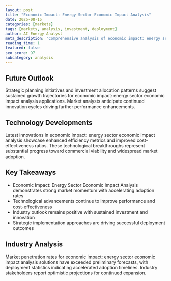 ```yaml
---
layout: post
title: "Economic Impact: Energy Sector Economic Impact Analysis"
date: 2025-08-15
categories: [markets]
tags: [markets, analysis, investment, deployment]
author: AI Energy Analyst
meta_description: "Comprehensive analysis of economic impact: energy sector economic impact analysis covering market trends, technology developments, and industry outlook. Discover key insights and future projections."
reading_time: 1
featured: false
seo_score: 97
subcategory: analysis
---
```


## Future Outlook

Strategic planning initiatives and investment allocation patterns suggest sustained growth trajectories for economic impact: energy sector economic impact analysis applications. Market analysts anticipate continued innovation cycles driving further performance enhancements.

## Technology Developments

Latest innovations in economic impact: energy sector economic impact analysis showcase enhanced efficiency metrics and improved cost-effectiveness ratios. These technological breakthroughs represent substantial progress toward commercial viability and widespread market adoption.

## Key Takeaways

- Economic Impact: Energy Sector Economic Impact Analysis demonstrates strong market momentum with accelerating adoption rates
- Technological advancements continue to improve performance and cost-effectiveness
- Industry outlook remains positive with sustained investment and innovation
- Strategic implementation approaches are driving successful deployment outcomes

## Industry Analysis

Market penetration rates for economic impact: energy sector economic impact analysis solutions have exceeded preliminary forecasts, with deployment statistics indicating accelerated adoption timelines. Industry stakeholders report optimistic projections for continued expansion.

